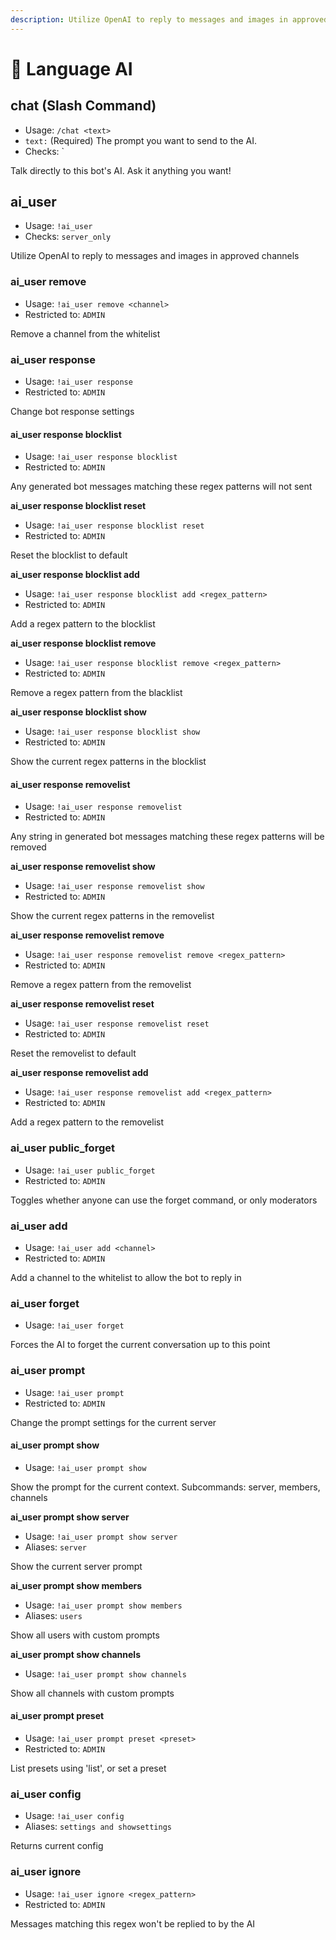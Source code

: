 ```yaml
---
description: Utilize OpenAI to reply to messages and images in approved channels.
---
```


# 🧠 Language AI

## chat (Slash Command)

* Usage: `/chat <text>`
* `text:` (Required) The prompt you want to send to the AI.
* Checks: \`

Talk directly to this bot's AI. Ask it anything you want!

## ai\_user

* Usage: `!ai_user`
* Checks: `server_only`

Utilize OpenAI to reply to messages and images in approved channels

### ai\_user remove

* Usage: `!ai_user remove <channel>`
* Restricted to: `ADMIN`

Remove a channel from the whitelist

### ai\_user response

* Usage: `!ai_user response`
* Restricted to: `ADMIN`

Change bot response settings

#### ai\_user response blocklist

* Usage: `!ai_user response blocklist`
* Restricted to: `ADMIN`

Any generated bot messages matching these regex patterns will not sent

**ai\_user response blocklist reset**

* Usage: `!ai_user response blocklist reset`
* Restricted to: `ADMIN`

Reset the blocklist to default

**ai\_user response blocklist add**

* Usage: `!ai_user response blocklist add <regex_pattern>`
* Restricted to: `ADMIN`

Add a regex pattern to the blocklist

**ai\_user response blocklist remove**

* Usage: `!ai_user response blocklist remove <regex_pattern>`
* Restricted to: `ADMIN`

Remove a regex pattern from the blacklist

**ai\_user response blocklist show**

* Usage: `!ai_user response blocklist show`
* Restricted to: `ADMIN`

Show the current regex patterns in the blocklist

#### ai\_user response removelist

* Usage: `!ai_user response removelist`
* Restricted to: `ADMIN`

Any string in generated bot messages matching these regex patterns will be removed

**ai\_user response removelist show**

* Usage: `!ai_user response removelist show`
* Restricted to: `ADMIN`

Show the current regex patterns in the removelist

**ai\_user response removelist remove**

* Usage: `!ai_user response removelist remove <regex_pattern>`
* Restricted to: `ADMIN`

Remove a regex pattern from the removelist

**ai\_user response removelist reset**

* Usage: `!ai_user response removelist reset`
* Restricted to: `ADMIN`

Reset the removelist to default

**ai\_user response removelist add**

* Usage: `!ai_user response removelist add <regex_pattern>`
* Restricted to: `ADMIN`

Add a regex pattern to the removelist

### ai\_user public\_forget

* Usage: `!ai_user public_forget`
* Restricted to: `ADMIN`

Toggles whether anyone can use the forget command, or only moderators

### ai\_user add

* Usage: `!ai_user add <channel>`
* Restricted to: `ADMIN`

Add a channel to the whitelist to allow the bot to reply in

### ai\_user forget

* Usage: `!ai_user forget`

Forces the AI to forget the current conversation up to this point

### ai\_user prompt

* Usage: `!ai_user prompt`
* Restricted to: `ADMIN`

Change the prompt settings for the current server

#### ai\_user prompt show

* Usage: `!ai_user prompt show`

Show the prompt for the current context. Subcommands: server, members, channels

**ai\_user prompt show server**

* Usage: `!ai_user prompt show server`
* Aliases: `server`

Show the current server prompt

**ai\_user prompt show members**

* Usage: `!ai_user prompt show members`
* Aliases: `users`

Show all users with custom prompts

**ai\_user prompt show channels**

* Usage: `!ai_user prompt show channels`

Show all channels with custom prompts

#### ai\_user prompt preset

* Usage: `!ai_user prompt preset <preset>`
* Restricted to: `ADMIN`

List presets using 'list', or set a preset

### ai\_user config

* Usage: `!ai_user config`
* Aliases: `settings and showsettings`

Returns current config

### ai\_user ignore

* Usage: `!ai_user ignore <regex_pattern>`
* Restricted to: `ADMIN`

Messages matching this regex won't be replied to by the AI

